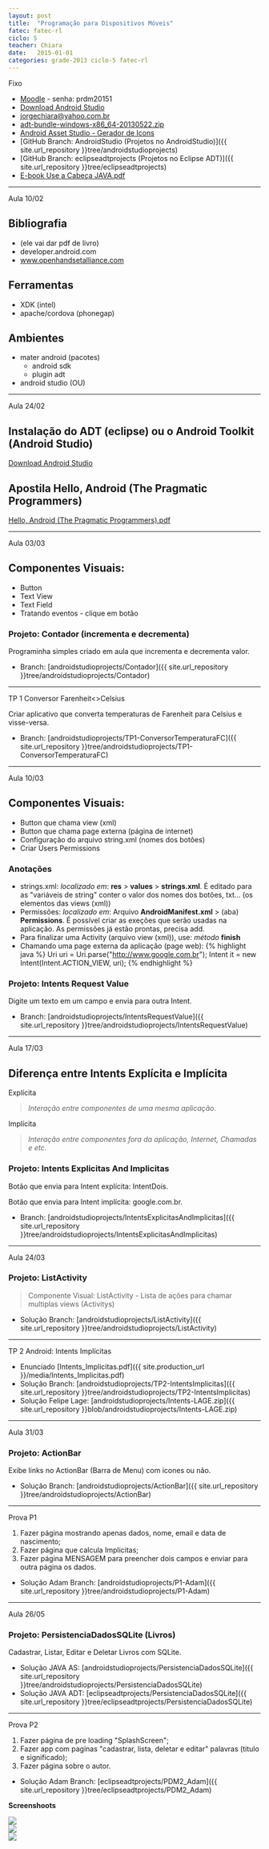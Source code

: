 ```yaml
---
layout: post
title:  "Programação para Dispositivos Móveis"
fatec: fatec-rl
ciclo: 5
teacher: Chiara
date:   2015-01-01
categories: grade-2013 ciclo-5 fatec-rl
---
```


<span class="label label-warning text-uppercase"><span class="glyphicon glyphicon glyphicon-star"></span> Fixo</span>

- [Moodle](http://fatecrl.edu.br/moodle/course/view.php?id=230) - senha: prdm20151
- [Download Android Studio](http://developer.android.com/sdk/index.html)
- [jorgechiara@yahoo.com.br](jorgechiara@yahoo.com.br)
- [adt-bundle-windows-x86_64-20130522.zip](https://fatecspgov-my.sharepoint.com/personal/adam_macias_fatec_sp_gov_br/_layouts/15/guestaccess.aspx?guestaccesstoken=ksmGUc%2b1zSNNWZLDxHWqlJTc9OsTseYOIBqmeC6F99Y%3d&docid=0a25e4432d4c143eab5b192202015a546)
- [Android Asset Studio - Gerador de Icons](http://romannurik.github.io/AndroidAssetStudio/)
- [GitHub Branch: AndroidStudio (Projetos no AndroidStudio)]({{ site.url_repository }}tree/androidstudioprojects)
- [GitHub Branch: eclipseadtprojects (Projetos no Eclipse ADT)]({{ site.url_repository }}tree/eclipseadtprojects)
- [E-book Use a Cabeça JAVA.pdf](https://fatecspgov-my.sharepoint.com/personal/adam_macias_fatec_sp_gov_br/_layouts/15/guestaccess.aspx?guestaccesstoken=exC7yg4Fh4Izgsbi2%2f6JhrI7YDAAfYtrNcBdKX3O4bQ%3d&docid=0d449a6fe69ae4b85944265337b790078)

***

<span class="label label-primary text-uppercase"><span class="glyphicon glyphicon glyphicon-star"></span> Aula 10/02</span>

## Bibliografia
- (ele vai dar pdf de livro)
- developer.android.com
- www.openhandsetalliance.com
 
## Ferramentas
- XDK (intel)
- apache/cordova (phonegap)
 
## Ambientes
- mater android (pacotes)
  - android sdk 
  - plugin adt
- android studio (OU)

***

<span class="label label-primary text-uppercase"><span class="glyphicon glyphicon glyphicon-star"></span> Aula 24/02</span>

## Instalação do ADT (eclipse) ou o Android Toolkit (Android Studio)
[Download Android Studio](http://developer.android.com/sdk/index.html)

## Apostila Hello, Android (The Pragmatic Programmers)
[Hello, Android (The Pragmatic Programmers).pdf](https://www.facebook.com/download/780007602089838/Hello%2C%20Android%20%28The%20Pragmatic%20Programmers%29.pdf)

***

<span class="label label-primary text-uppercase"><span class="glyphicon glyphicon glyphicon-star"></span> Aula 03/03</span>

## Componentes Visuais:
- Button
- Text View
- Text Field
- Tratando eventos - clique em botão

### Projeto: Contador (incrementa e decrementa)

Programinha simples criado em aula que incrementa e decrementa valor.

- Branch: [androidstudioprojects/Contador]({{ site.url_repository }}tree/androidstudioprojects/Contador)  

***

<span class="label label-success text-uppercase"><span class="glyphicon glyphicon glyphicon-star"></span> TP 1 Conversor Farenheit<>Celsius</span>

Criar aplicativo que converta temperaturas de Farenheit para Celsius e visse-versa.

- Branch: [androidstudioprojects/TP1-ConversorTemperaturaFC]({{ site.url_repository }}tree/androidstudioprojects/TP1-ConversorTemperaturaFC)  


***

<span class="label label-primary text-uppercase"><span class="glyphicon glyphicon glyphicon-star"></span> Aula 10/03</span>

## Componentes Visuais:
- Button que chama view (xml)
- Button que chama page externa (página de internet)
- Configuração do arquivo string.xml (nomes dos botôes)
- Criar Users Permissions

### Anotações
- strings.xml: *localizado em*: **res** > **values** > **strings.xml**. É editado para as "variáveis de string" conter o valor dos nomes dos botões, txt... (os elementos das views (xml))
- Permissões: *localizado em*: Arquivo **AndroidManifest.xml** > (aba) **Permissions**. É possível criar as exeções que serão usadas na aplicação. As permissões já estão prontas, precisa add.
- Para finalizar uma Activity (arquivo view (xml)), use: *método* **finish**
- Chamando uma page externa da aplicação (page web):
{% highlight java %}
Uri uri = Uri.parse("http://www.google.com.br");
Intent it = new Intent(Intent.ACTION_VIEW, uri);
{% endhighlight %}

### Projeto: Intents Request Value

Digite um texto em um campo e envia para outra Intent. 

- Branch: [androidstudioprojects/IntentsRequestValue]({{ site.url_repository }}tree/androidstudioprojects/IntentsRequestValue)  

***

<span class="label label-primary text-uppercase"><span class="glyphicon glyphicon glyphicon-star"></span> Aula 17/03</span>

## Diferença entre Intents Explícita e Implícita

Explícita

> *Interação entre componentes de uma mesma aplicação*.

Implícita

> *Interação entre componentes fora da aplicação, Internet, Chamadas e etc*.

### Projeto: Intents Explicitas And Implicitas

Botão que envia para Intent explícita: IntentDois. 

Botão que envia para Intent implícita: google.com.br. 

- Branch: [androidstudioprojects/IntentsExplicitasAndImplicitas]({{ site.url_repository }}tree/androidstudioprojects/IntentsExplicitasAndImplicitas)  

***

<span class="label label-primary text-uppercase"><span class="glyphicon glyphicon glyphicon-star"></span> Aula 24/03</span>

### Projeto: ListActivity

> Componente Visual: ListActivity - Lista de ações para chamar multiplas views (Activitys)

- Solução Branch: [androidstudioprojects/ListActivity]({{ site.url_repository }}tree/androidstudioprojects/ListActivity)  

***

<span class="label label-success text-uppercase"><span class="glyphicon glyphicon glyphicon-star"></span>TP 2 Android: Intents Implícitas</span> 

- Enunciado [Intents_Implicitas.pdf]({{ site.production_url }}/media/Intents_Implicitas.pdf) 
- Solução Branch: [androidstudioprojects/TP2-IntentsImplicitas]({{ site.url_repository }}tree/androidstudioprojects/TP2-IntentsImplicitas)  
- Solução Felipe Lage: [androidstudioprojects/Intents-LAGE.zip]({{ site.url_repository }}blob/androidstudioprojects/Intents-LAGE.zip)  

***

<span class="label label-primary text-uppercase"><span class="glyphicon glyphicon glyphicon-star"></span> Aula 31/03</span>

### Projeto: ActionBar 

Exibe links no ActionBar (Barra de Menu) com icones ou não. 

- Solução Branch: [androidstudioprojects/ActionBar]({{ site.url_repository }}tree/androidstudioprojects/ActionBar)  

***

<span class="label label-success text-uppercase"><span class="glyphicon glyphicon glyphicon-star"></span> Prova P1</span> 

1. Fazer página mostrando apenas dados, nome, email e data de nascimento;
2. Fazer página que calcula Implicitas;
3. Fazer página MENSAGEM para preencher dois campos e enviar para outra página os dados.

- Solução Adam Branch: [androidstudioprojects/P1-Adam]({{ site.url_repository }}tree/androidstudioprojects/P1-Adam) 


***

<span class="label label-primary text-uppercase"><span class="glyphicon glyphicon glyphicon-star"></span> Aula 26/05</span>

### Projeto: PersistenciaDadosSQLite (Livros) 

Cadastrar, Listar, Editar e Deletar Livros com SQLite.

- Solução JAVA AS: [androidstudioprojects/PersistenciaDadosSQLite]({{ site.url_repository }}tree/androidstudioprojects/PersistenciaDadosSQLite)  
- Solução JAVA ADT: [eclipseadtprojects/PersistenciaDadosSQLite]({{ site.url_repository }}tree/eclipseadtprojects/PersistenciaDadosSQLite)  

***

<span class="label label-success text-uppercase"><span class="glyphicon glyphicon glyphicon-star"></span> Prova P2</span> 

1. Fazer página de pre loading "SplashScreen";
2. Fazer app com paginas "cadastrar, lista, deletar e editar" palavras (titulo e significado);
3. Fazer página sobre o autor.

- Solução Adam Branch: [eclipseadtprojects/PDM2_Adam]({{ site.url_repository }}tree/eclipseadtprojects/PDM2_Adam) 

**Screenshoots**

<div class="container-fluid">
	<div class="row">
		<div class="col-md-4">
			<img src="{{ site.production_url }}/media/screenshot_p2_chiara_1.jpg" class="img-responsive">
		</div>
		<div class="col-md-4">
			<img src="{{ site.production_url }}/media/screenshot_p2_chiara_2.jpg" class="img-responsive">
		</div>
		<div class="col-md-4">
			<img src="{{ site.production_url }}/media/screenshot_p2_chiara_3.jpg" class="img-responsive">
		</div>
	</div>
</div>

